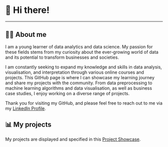 # 👋 Hi there!
<hr>

## 👨‍💻 About me

I am a young learner of data analytics and data science. My passion for these fields stems from my curiosity about the ever-growing world of data and its potential to transform businesses and societies.

I am constantly seeking to expand my knowledge and skills in data analysis, visualisation, and interpretation through various online courses and projects. This GitHub page is where I can showcase my learning journey and share my projects with the community. From data preprocessing to machine learning algorithms and data visualisation, as well as business case studies, I enjoy working on a diverse range of projects.

Thank you for visiting my GitHub, and please feel free to reach out to me via my [LinkedIn Profile](https://www.linkedin.com/in/namanh-pham).

## 📊 My projects

My projects are displayed and specified in this [Project Showcase](https://github.com/nam-anh-21/Project-Showcase).
